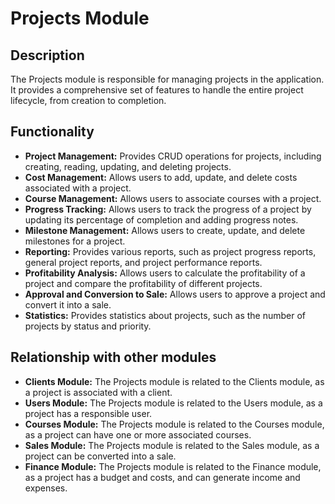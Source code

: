 # Projects Module

## Description

The Projects module is responsible for managing projects in the application. It provides a comprehensive set of features to handle the entire project lifecycle, from creation to completion.

## Functionality

- **Project Management:** Provides CRUD operations for projects, including creating, reading, updating, and deleting projects.
- **Cost Management:** Allows users to add, update, and delete costs associated with a project.
- **Course Management:** Allows users to associate courses with a project.
- **Progress Tracking:** Allows users to track the progress of a project by updating its percentage of completion and adding progress notes.
- **Milestone Management:** Allows users to create, update, and delete milestones for a project.
- **Reporting:** Provides various reports, such as project progress reports, general project reports, and project performance reports.
- **Profitability Analysis:** Allows users to calculate the profitability of a project and compare the profitability of different projects.
- **Approval and Conversion to Sale:** Allows users to approve a project and convert it into a sale.
- **Statistics:** Provides statistics about projects, such as the number of projects by status and priority.

## Relationship with other modules

- **Clients Module:** The Projects module is related to the Clients module, as a project is associated with a client.
- **Users Module:** The Projects module is related to the Users module, as a project has a responsible user.
- **Courses Module:** The Projects module is related to the Courses module, as a project can have one or more associated courses.
- **Sales Module:** The Projects module is related to the Sales module, as a project can be converted into a sale.
- **Finance Module:** The Projects module is related to the Finance module, as a project has a budget and costs, and can generate income and expenses.
